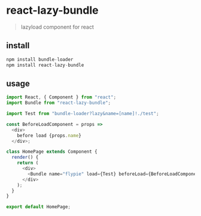 # react-lazy-bundle

> lazyload component for react

## install

```javascript
npm install bundle-loader
npm install react-lazy-bundle
```

## usage

```javascript
import React, { Component } from "react";
import Bundle from "react-lazy-bundle";

import Test from "bundle-loader?lazy&name=[name]!./test";

const BeforeLoadComponent = props =>
  <div>
    before load {props.name}
  </div>;

class HomePage extends Component {
  render() {
    return (
      <div>
        <Bundle name="flypie" load={Test} beforeLoad={BeforeLoadComponent} />
      </div>
    );
  }
}

export default HomePage;

```
